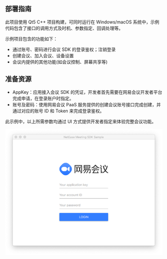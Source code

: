 ## 部署指南

此项目使用 Qt5 C++ 项目构建，可同时运行在 Windows/macOS 系统中，示例代码包含了接口的调用方式及时机、参数指定、回调处理等。

示例项目包含的功能如下：

 - 通过账号、密码进行会议 SDK 的登录鉴权；注销登录
 - 创建会议、加入会议、设备设置
 - 会议内提供的其他功能(如会议控制、屏幕共享等)

## 准备资源

 - AppKey：应用接入会议 SDK 的凭证，开发者首先需要在网易会议开发者平台完成申请，在登录账户时指定。
 - 账号及密码：使用网易会议 PaaS 服务提供的创建会议账号接口完成创建，并通过对应的账号 ID 和 Token 来完成登录鉴权。

此示例中，以上所需参数均通过 UI 方式提供开发者指定来体验完整会议功能。

<img src="./docs/2020-08-08.12.43.46.png"/>
